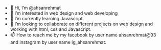- 👋 Hi, I’m @ahsanrehmat
- 👀 I’m interested in web design and web developing
- 🌱 I’m currently learning Javascript
- 💞️ I’m looking to collaborate on different projects on web design and working with html, css and Javascript.
- 📫 How to reach me by my facebook by user name ahsanrehmat@93 and instagram by user name ig_ahsanrehmat.

<!---
ahsanrehmat/ahsanrehmat is a ✨ special ✨ repository because its `README.md` (this file) appears on your GitHub profile.
You can click the Preview link to take a look at your changes.
--->
